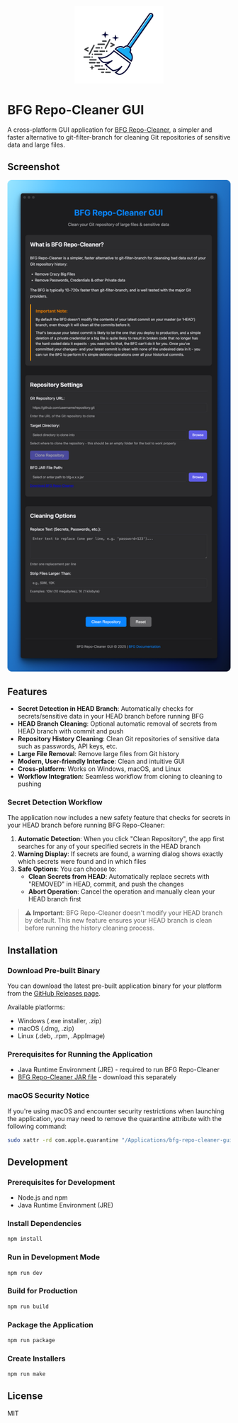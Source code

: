 <div align="Center">
  <img src="assets/bfg-cleaner-gui-icon.png" alt="BFG Repo-Cleaner GUI Logo" width="200">
</div>

# BFG Repo-Cleaner GUI

A cross-platform GUI application for [BFG Repo-Cleaner](https://rtyley.github.io/bfg-repo-cleaner/), a simpler and faster alternative to git-filter-branch for cleaning Git repositories of sensitive data and large files.

## Screenshot

<div align="Center">
  <img src="assets/screenshot.png" alt="BFG Repo-Cleaner GUI Screenshot" width="800">
</div>

## Features

- **Secret Detection in HEAD Branch**: Automatically checks for secrets/sensitive data in your HEAD branch before running BFG
- **HEAD Branch Cleaning**: Optional automatic removal of secrets from HEAD branch with commit and push
- **Repository History Cleaning**: Clean Git repositories of sensitive data such as passwords, API keys, etc.
- **Large File Removal**: Remove large files from Git history
- **Modern, User-friendly Interface**: Clean and intuitive GUI
- **Cross-platform**: Works on Windows, macOS, and Linux
- **Workflow Integration**: Seamless workflow from cloning to cleaning to pushing

### Secret Detection Workflow

The application now includes a new safety feature that checks for secrets in your HEAD branch before running BFG Repo-Cleaner:

1. **Automatic Detection**: When you click "Clean Repository", the app first searches for any of your specified secrets in the HEAD branch
2. **Warning Display**: If secrets are found, a warning dialog shows exactly which secrets were found and in which files
3. **Safe Options**: You can choose to:
   - **Clean Secrets from HEAD**: Automatically replace secrets with "REMOVED" in HEAD, commit, and push the changes
   - **Abort Operation**: Cancel the operation and manually clean your HEAD branch first

> **⚠️ Important**: BFG Repo-Cleaner doesn't modify your HEAD branch by default. This new feature ensures your HEAD branch is clean before running the history cleaning process.

## Installation

### Download Pre-built Binary

You can download the latest pre-built application binary for your platform from the [GitHub Releases page](https://github.com/go2engle/bfg-repo-cleaner-gui/releases/latest).

Available platforms:
- Windows (.exe installer, .zip)
- macOS (.dmg, .zip)
- Linux (.deb, .rpm, .AppImage)

### Prerequisites for Running the Application

- Java Runtime Environment (JRE) - required to run BFG Repo-Cleaner
- [BFG Repo-Cleaner JAR file](https://rtyley.github.io/bfg-repo-cleaner/) - download this separately

### macOS Security Notice

If you're using macOS and encounter security restrictions when launching the application, you may need to remove the quarantine attribute with the following command:

```bash
sudo xattr -rd com.apple.quarantine "/Applications/bfg-repo-cleaner-gui.app"
```

## Development

### Prerequisites for Development

- Node.js and npm
- Java Runtime Environment (JRE)

### Install Dependencies

```bash
npm install
```

### Run in Development Mode

```bash
npm run dev
```

### Build for Production

```bash
npm run build
```

### Package the Application

```bash
npm run package
```

### Create Installers

```bash
npm run make
```

## License

MIT
